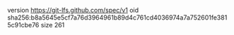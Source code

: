 version https://git-lfs.github.com/spec/v1
oid sha256:b8a5645e5cf7a76d3964961b89d4c761cd4036974a7a752601fe3815c91cbe76
size 261
